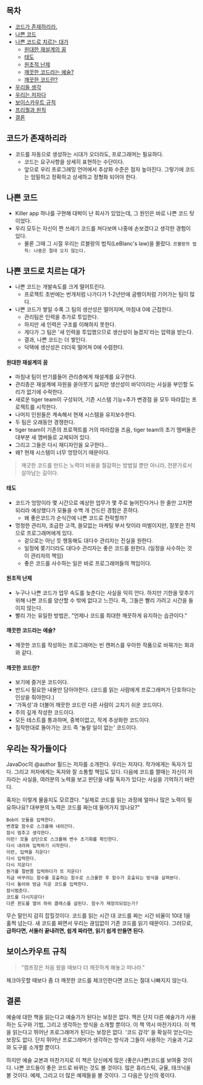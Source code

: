 ## 목차 ##
- [코드가 존재하리라.](#1)
- [나쁜 코드](#2)
- [나쁜 코드로 치르는 대가](#3)
  - [원대한 재설계의 꿈](#3-1)
  - [태도](#3-2)  
  - [원초적 난제](#3-3)
  - [깨끗한 코드라는 예술?](#3-4)
  - [깨끗한 코드란?](#3-5)
- [우리들 생각](#4)
- [우리는 저자다](#5)
- [보이스카우트 규칙](#6)
- [프리퀄과 원칙](#7)
- [결론](#8)


<a name="1"></a>
## 코드가 존재하리라 ##
- 코드를 자동으로 생성하는 시대가 오더라도, 프로그래머는 필요하다.
  - 코드는 요구사항을 상세히 표현하는 수단이다.
  - 앞으로 우리 프로그래밍 언어에서 추상화 수준은 점자 높아진다. 그렇기에 코드는 엄밀하고 정확하고 상세하고 정형화 되어야 한다.

<a name="2"></a>
## 나쁜 코드 ##
- Killer app 하나를 구현해 대박이 난 회사가 있었는데, 그 원인은 바로 나쁜 코드 탓이었다.
- 우리 모두는 자신이 짠 쓰레기 코드를 쳐다보며 나중에 손보겠다고 생각한 경험이 있다.
  - 물론 그때 그 시절 우리는 르블랑의 법칙(LeBlanc's law)을 몰랐다.  ```르블랑의 법칙: 나중은 절대 오지 않는다.```
  
<a name="3"></a>
## 나쁜 코드로 치르는 대가 ##
- 나쁜 코드는 개발속도를 크게 떨어트린다.
  - 프로젝트 초반에는 번개처럼 나가다가 1-2년만에 굼뱅이처럼 기어가는 팀이 많다.
- 나쁜 코드가 쌓일 수록 그 팀의 생산성은 떨어지며, 마침내 0에 근접한다.
  - 관리팀은 인력을 추가로 투입한다.
  - 하지만 새 인력은 구조를 이해하지 못한다.
  - 게다가 그 팀은 '새 인력을 투입했으므로 생산성이 늘겠지'라는 압력을 받는다.
  - 결과, 나쁜 코드는 더 쌓인다.
  - 덕택에 생산성은 더더욱 떨어져 0에 수렴한다.

<a name="3-1"></a>
#### 원대한 재설계의 꿈 ####
- 마침내 팀이 반기를들어 관리층에게 재설계를 요구한다.
- 관리층은 재설계에 자원을 쏟아붓기 싫지만 생산성이 바닥이라는 사실을 부인할 도리가 없기에 수락한다.
- 새로운 tiger team이 구성되어, 기존 시스템 기능+추가 변경점 을 모두 따라잡는 프로젝트를 시작한다.
- 나머지 인원들은 계속해서 현재 시스템을 유지보수한다.
- 두 팀은 오래동안 경쟁한다.
- tiger team이 기존의 프로젝트를 거의 따라잡을 즈음, tiger team의 초기 맴버들은 대부분 새 맴버들로 교체되어 있다.
- 그리고 그들은 다시 재디자인을 요구한다...
- 왜? 현재 시스템이 너무 엉망이기 때문이다.

> 깨긋한 코드를 만드는 노력이 비용을 절감하는 방법일 뿐만 아니라, 전문가로서 살아남는 길이다.

<a name="3-2"></a>
#### 태도 ####
- 코드가 엉망이라 몇 시간으로 예상한 업무가 몇 주로 늘어진다거나 한 줄만 고치면 되리라 예상했다가 모듈을 수백 개 건드린 경험은 흔하다.
  - 왜 좋은코드가 순식간에 나쁜 코드로 전락할까?
- 멍청한 관리자, 조급한 고객, 쓸모없는 마케팅 부서 탓이라 떠벌이지만, 잘못은 전적으로 프로그래머에게 있다.
  - 겉으로는 아닌 듯 행동해도 대다수 관리자는 진실을 원한다.
   - 일정에 쫓기더라도 대다수 관리자는 좋은 코드를 원한다. (일정을 사수하는 것이 관리자의 책임)
   - 좋은 코드를 사수하는 일은 바로 프로그래머들의 책임이다.


<a name="3-3"></a>
#### 원초적 난제 ####
- 누구나 나쁜 코드가 업무 속도를 늦춘다는 사실을 익히 안다. 하지만 기한을 맞추기 위해 나쁜 코드를 양산할 수 밖에 없다고 느낀다. 즉, 그들은 빨리 가려고 시간을 들이지 않는다.
- 빨리 가는 유일한 방법은, "언제나 코드를 최대한 깨끗하게 유지하는 습관이다."


<a name="3-4"></a>
#### 깨끗한 코드라는 예술? ####
- 깨끗한 코드를 작성하는 프로그래머는 빈 캔퍼스를 우아한 작품으로 바꿔가는 화과와 같다.


<a name="3-5"></a>
#### 깨끗한 코드란? ####

- 보기에 즐거운 코드이다.
- 반드시 필요한 내용만 담아야한다. (코드를 읽는 사람에게 프로그래머가 단호하다는 인상을 줘야한다.)
- '가독성'과 더불어 깨끗한 코드란 다른 사람이 고치기 쉬운 코드이다.
- 주의 깊게 작성한 코드이다.
- 모든 테스트를 통과하며, 중복이없고, 작게 추상화한 코드이다.
- 짐작한대로 돌아가는 코드 즉 '놀랄 일이 없는' 코드이다.

<a name="5"></a>
## 우리는 작가들이다 ##
JavaDoc의 @author 필드는 저자를 소개한다. 우리는 저자다. 작가에게는 독자가 있다. 그리고 저자에게는 독자와 잘 소통할 책임도 있다. 다음에 코드를 짤때는 자신이 저자라는 사실을, 여러분의 노력을 보고 판단을 내릴 독자가 있다는 사실을 기억하기 바란다.

혹자는 이렇게 물을지도 모르겠다. "실제로 코드를 읽는 과정에 얼마나 많은 노력이 필요하나요? 대부분의 노력은 코드를 짜는데 들어가지 않나요?"

```
Bob이 모듈을 입력한다.
변경할 함수로 스크롤해 내려간다.
잠시 멈추고 생각한다.
이런! 모듈 상단으로 스크롤해 변수 초기화를 확인한다.
다시 내려와 입력하기 시작한다.
이런, 입력을 지운다!
다시 입력한다.
다시 지운다!
뭔가를 절반쯤 입력하다가 또 지운다!
지금 바꾸려는 함수를 호출하는 함수로 스크롤한 후 함수가 호출되는 방식을 살펴본다.
다시 돌아와 방금 지운 코드를 입력한다. 
잠시멈춘다.
코드를 다시지운다!
다른 윈도를 열어 하위 클래스를 살핀다. 함수가 재정의되었는가?

```

무슨 말인지 감히 잡힐것이다. 코드를 읽는 시간 대 코드를 짜는 시간 비율이 10대 1을 훌쩍 넘는다. 새 코드를 짜면서 우리는 끊임없이 기존 코드를 읽기 때문이다.
그러므로, **급하다면, 서둘러 끝내려면, 쉽게 짜라면, 읽기 쉽게 만들면 된다.**



<a name="6"></a>
## 보이스카우트 규칙 ##


> "캠프장은 처음 왔을 때보다 더 깨끗하게 해놓고 떠나라."

체크아웃할 때보다 좀 더 깨끗한 코드를 체크인한다면 코드는 절대 나빠지지 않는다.


<a name="8"></a>
## 결론 ##
예술에 대한 책을 읽는다고 예술가가 된다는 보장은 없다. 책은 단지 다른 예술가가 사용하는 도구와 기법, 그리고 생각하는 방식을 소개할 뿐이다.
이 책 역시 마찬가지다. 이 책을 읽는다고 뛰어난 프로그래머가 된다는 보장은 없다. '코드 감각' 을 확실히 얻는다는 보장도 없다. 단지 뛰어난 프로그래머가 생각하는 방식과 그들이 사용하는 기술과 기교와 도구를 소개할 뿐이다.

하지만 예술 교본과 마찬가지로 이 책은 당신에게 많은 (좋은/나쁜)코드를 보여줄 것이다. 나쁜 코드들이 좋은 코드로 바뀌는 것도 볼 것이다. 많은 휴리스틱, 규율, 태크닉을 볼 것이다. 예제, 그리고 더 많은 예제들을 볼 것이다. 그 다음은 당신의 몫이다.  


